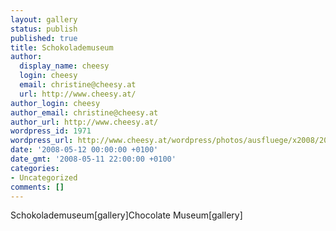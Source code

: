 ```yaml
---
layout: gallery
status: publish
published: true
title: Schokolademuseum
author:
  display_name: cheesy
  login: cheesy
  email: christine@cheesy.at
  url: http://www.cheesy.at/
author_login: cheesy
author_email: christine@cheesy.at
author_url: http://www.cheesy.at/
wordpress_id: 1971
wordpress_url: http://www.cheesy.at/wordpress/photos/ausfluege/x2008/2008-05/schokolademuseum/
date: '2008-05-12 00:00:00 +0100'
date_gmt: '2008-05-11 22:00:00 +0100'
categories:
- Uncategorized
comments: []
---
```

<!--:de-->Schokolademuseum[gallery]<!--:--><!--:en-->Chocolate Museum[gallery]<!--:-->

